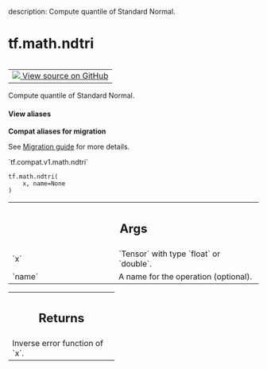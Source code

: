 description: Compute quantile of Standard Normal.

<div itemscope itemtype="http://developers.google.com/ReferenceObject">
<meta itemprop="name" content="tf.math.ndtri" />
<meta itemprop="path" content="Stable" />
</div>

# tf.math.ndtri

<!-- Insert buttons and diff -->

<table class="tfo-notebook-buttons tfo-api nocontent" align="left">
<td>
  <a target="_blank" href="https://github.com/tensorflow/tensorflow/blob/r2.4/tensorflow/python/ops/math_ops.py#L4797-L4809">
    <img src="https://www.tensorflow.org/images/GitHub-Mark-32px.png" />
    View source on GitHub
  </a>
</td>
</table>



Compute quantile of Standard Normal.

<section class="expandable">
  <h4 class="showalways">View aliases</h4>
  <p>
<b>Compat aliases for migration</b>
<p>See
<a href="https://www.tensorflow.org/guide/migrate">Migration guide</a> for
more details.</p>
<p>`tf.compat.v1.math.ndtri`</p>
</p>
</section>

<pre class="devsite-click-to-copy prettyprint lang-py tfo-signature-link">
<code>tf.math.ndtri(
    x, name=None
)
</code></pre>



<!-- Placeholder for "Used in" -->


<!-- Tabular view -->
 <table class="responsive fixed orange">
<colgroup><col width="214px"><col></colgroup>
<tr><th colspan="2"><h2 class="add-link">Args</h2></th></tr>

<tr>
<td>
`x`
</td>
<td>
`Tensor` with type `float` or `double`.
</td>
</tr><tr>
<td>
`name`
</td>
<td>
A name for the operation (optional).
</td>
</tr>
</table>



<!-- Tabular view -->
 <table class="responsive fixed orange">
<colgroup><col width="214px"><col></colgroup>
<tr><th colspan="2"><h2 class="add-link">Returns</h2></th></tr>
<tr class="alt">
<td colspan="2">
Inverse error function of `x`.
</td>
</tr>

</table>

